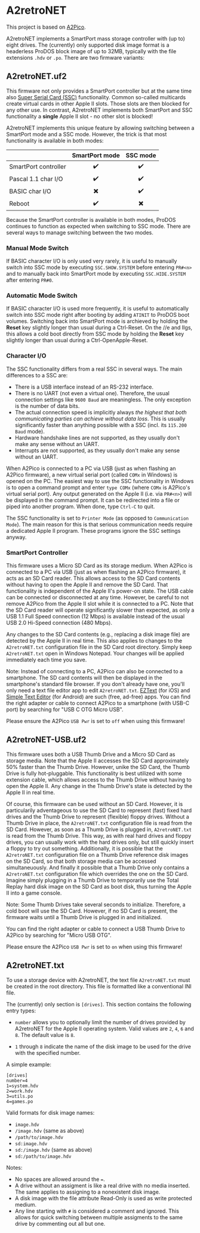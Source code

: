# A2retroNET

This project is based on [A2Pico](https://github.com/oliverschmidt/a2pico).

A2retroNET implements a SmartPort mass storage controller with (up to) eight drives. The (currently) only supported disk image format is a headerless ProDOS block image of up to 32MB, typically with the file extensions `.hdv` or `.po`. There are two firmware variants:

## A2retroNET.uf2

This firmware not only provides a SmartPort controller but at the same time also [Super Serial Card (SSC)](https://en.wikipedia.org/wiki/Apple_II_serial_cards#Super_Serial_Card_(Apple_Computer)) functionality. Common so-called multicards create virtual cards in other Apple II slots. Those slots are then blocked for any other use. In contrast, A2retroNET implements both SmartPort and SSC functionality a __single__ Apple II slot - no other slot is blocked!

A2retroNET implements this unique feature by allowing switching between a SmartPort mode and a SSC mode. However, the trick is that most functionality is available in both modes:

|                      | SmartPort mode           | SSC mode                 |
|----------------------|:------------------------:|:------------------------:|
| SmartPort controller | :heavy_check_mark:       | :heavy_check_mark:       |
| Pascal 1.1 char I/O  | :heavy_check_mark:       | :heavy_check_mark:       |
| BASIC char I/O       | :heavy_multiplication_x: | :heavy_check_mark:       |
| Reboot               | :heavy_check_mark:       | :heavy_multiplication_x: |

Because the SmartPort controller is available in both modes, ProDOS continues to function as expected when switching to SSC mode. There are several ways to manage switching between the two modes.

### Manual Mode Switch

If BASIC character I/O is only used very rarely, it is useful to manually switch into SSC mode by executing `SSC.SHOW.SYSTEM` before entering `PR#<n>` and to manually back into SmartPort mode by executing `SSC.HIDE.SYSTEM` after entering `PR#0`.

### Automatic Mode Switch

If BASIC character I/O is used more frequently, it is useful to automatically switch into SSC mode right after booting by adding `ATINIT` to ProDOS boot volumes. Switching back into SmartPort mode is archieved by holding the __Reset__ key slightly longer than usual during a Ctrl-Reset. On the //e and IIgs, this allows a cold boot directly from SSC mode by holding the __Reset__ key slightly longer than usual during a Ctrl-OpenApple-Reset.

### Character I/O

The SSC functionality differs from a real SSC in several ways. The main differences to a SSC are:
* There is a USB interface instead of an RS-232 interface.
* There is no UART (not even a virtual one). Therefore, the usual connection settings like `9600 Baud` are meaningless. The only exception is the number of data bits.
* The actual connection speed is implicitly always _the highest that both communicating parties can achieve without data loss_. This is usually significantly faster than anything possible with a SSC (incl. its `115.200 Baud` mode).
* Hardware handshake lines are not supported, as they usually don't make any sense without an UART.
* Interrupts are not supported, as they usually don't make any sense without an UART.

When A2Pico is connected to a PC via USB (just as when flashing an A2Pico firmware), a new virtual serial port (called `COMx` in Windows) is opened on the PC. The easiest way to use the SSC functionality in Windows is to open a command prompt and enter `type COMx` (where `COMx` is A2Pico's virtual serial port). Any output generated on the Apple II (i.e. via `PR#<n>`) will be displayed in the command prompt. It can be redirected into a file or piped into another program. When done, type `Ctrl-C` to quit.

The SSC functionality is set to `Printer Mode` (as opposed to `Communication Mode`). The main reason for this is that serious communication needs require a dedicated Apple II program. These programs ignore the SSC settings anyway.

### SmartPort Controller

This firmware uses a Micro SD Card as its storage medium. When A2Pico is connected to a PC via USB (just as when flashing an A2Pico firmware), it acts as an SD Card reader. This allows access to the SD Card contents without having to open the Apple II and remove the SD Card. That functionality is independent of the Apple II's power-on state. The USB cable can be connected or disconnected at any time. However, be careful to not remove A2Pico from the Apple II slot while it is connected to a PC. Note that the SD Card reader will operate significantly slower than expected, as only a USB 1.1 Full Speed connection (12 Mbps) is available instead of the usual USB 2.0 Hi-Speed connection (480 Mbps).

Any changes to the SD Card contents (e.g., replacing a disk image file) are detected by the Apple II in real time. This also applies to changes to the `A2retroNET.txt` configuration file in the SD Card root directory. Simply keep `A2retroNET.txt` open in Windows Notepad. Your changes will be applied immediately each time you save.

Note: Instead of connecting to a PC, A2Pico can also be connected to a smartphone. The SD card contents will then be displayed in the smartphone's standard file browser. If you don't already have one, you'll only need a text file editor app to edit `A2retroNET.txt`. [EZText](https://apps.apple.com/de/app/eztext-text-editor/id1616281411) (for iOS) and [Simple Text Editor](https://play.google.com/store/apps/details?id=com.maxistar.textpad&hl=en) (for Android) are such (free, ad-free) apps. You can find the right adapter or cable to connect A2Pico to a smartphone (with USB-C port) by searching for "USB C OTG Micro USB".

Please ensure the A2Pico `USB Pwr` is set to `off` when using this firmware! 

## A2retroNET-USB.uf2

This firmware uses both a USB Thumb Drive and a Micro SD Card as storage media. Note that the Apple II accesses the SD Card approximately 50% faster than the Thumb Drive. However, unike the SD Card, the Thumb Drive is fully hot-pluggable. This functionality is best utilized with some extension cable, which allows access to the Thumb Drive without having to open the Apple II. Any change in the Thumb Drive's state is detected by the Apple II in real time.

Of course, this firmware can be used without an SD Card. However, it is particularily adventageous to use the SD Card to represent (fast) fixed hard drives and the Thumb Drive to represent (flexible) floppy drives. Without a Thumb Drive in place, the `A2retroNET.txt` configuration file is read from the SD Card. However, as soon as a Thumb Drive is plugged in, `A2retroNET.txt` is read from the Thumb Drive. This way, as with real hard drives and floppy drives, you can usually work with the hard drives only, but still quickly insert a floppy to try out something. Additionally, it is possible that the `A2retroNET.txt` configuration file on a Thumb Drive reference disk images on the SD Card, so that both storage media can be accessed simultaneuously. And finally it possible that a Thumb Drive only contains a `A2retroNET.txt` configuration file which overrides the one on the SD Card. Imagine simply plugging in a Thumb Drive to temporarily use the Total Replay hard disk image on the SD Card as boot disk, thus turning the Apple II into a game console.

Note: Some Thumb Drives take several seconds to initialize. Therefore, a cold boot will use the SD Card. However, if no SD Card is present, the firmware waits until a Thumb Drive is plugged in and initialized.

You can find the right adapter or cable to connect a USB Thumb Drive to A2Pico by searching for "Micro USB OTG".

Please ensure the A2Pico `USB Pwr` is set to `on` when using this firmware! 

## A2retroNET.txt

To use a storage device with A2retroNET, the text file `A2retroNET.txt` must be created in the root directory. This file is formatted like a conventional INI file.

The (currently) only section is `[drives]`. This section contains the following entry types:

* `number` allows you to optionally limit the number of drives provided by A2retroNET for the Apple II operating system. Valid values are `2`, `4`, `6` and `8`. The default value is `8`.

* `1` through `8` indicate the name of the disk image to be used for the drive with the specified number.

A simple example:
```
[drives]
number=4
1=system.hdv
2=work.hdv
3=utils.po
4=games.po
```

Valid formats for disk image names:
* `image.hdv`
* `/image.hdv` (same as above)
* `/path/to/image.hdv`
* `sd:image.hdv`
* `sd:/image.hdv` (same as above)
* `sd:/path/to/image.hdv`

Notes:
* No spaces are allowed around the `=`.
* A drive without an assigment is like a real drive with no media inserted. The same applies to assigning to a nonexistent disk image.
* A disk image with the file attribute Read-Only is used as write protected medium.
* Any line starting with `#` is considered a comment and ignored. This allows for quick switching between multiple assigments to the same drive by commenting out all but one.
